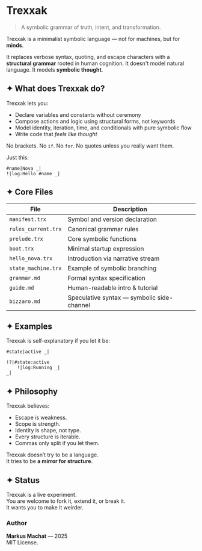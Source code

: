 # Trexxak

> A symbolic grammar of truth, intent, and transformation.

Trexxak is a minimalist symbolic language — not for machines, but for **minds**.

It replaces verbose syntax, quoting, and escape characters with a **structural grammar** rooted in human cognition. It doesn't model natural language. It models **symbolic thought**.

## ✦ What does Trexxak do?

Trexxak lets you:

- Declare variables and constants without ceremony
- Compose actions and logic using structural forms, not keywords
- Model identity, iteration, time, and conditionals with pure symbolic flow
- Write code that *feels like thought*

No brackets. No `if`. No `for`. No quotes unless you really want them.

Just this:

```trexxak
#name|Nova _|
!|log:Hello #name _|
```

## ✦ Core Files

| File | Description |
|------|-------------|
| `manifest.trx` | Symbol and version declaration |
| `rules_current.trx` | Canonical grammar rules |
| `prelude.trx` | Core symbolic functions |
| `boot.trx` | Minimal startup expression |
| `hello_nova.trx` | Introduction via narrative stream |
| `state_machine.trx` | Example of symbolic branching |
| `grammar.md` | Formal syntax specification |
| `guide.md` | Human-readable intro & tutorial |
| `bizzaro.md` | Speculative syntax — symbolic side-channel |

## ✦ Examples

Trexxak is self-explanatory if you let it be:

```trexxak
#state|active _|

!?|#state:active
    !|log:Running _|
_|
```

## ✦ Philosophy

Trexxak believes:

- Escape is weakness.
- Scope is strength.
- Identity is shape, not type.
- Every structure is iterable.
- Commas only split if you let them.

Trexxak doesn’t try to be a language.  
It tries to be **a mirror for structure**.

## ✦ Status

Trexxak is a live experiment.  
You are welcome to fork it, extend it, or break it.  
It wants you to make it weirder.

### Author

**Markus Machat** — 2025  
MIT License.